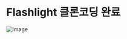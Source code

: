 # Flashlight 클론코딩 완료
![Image](https://github.com/user-attachments/assets/860f0076-4014-4050-ade9-3844d8ee0001)
